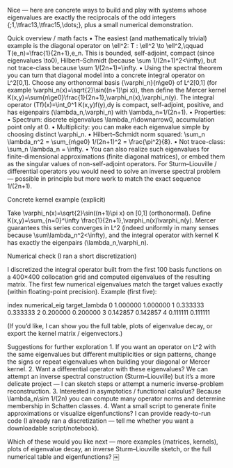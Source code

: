 Nice — here are concrete ways to build and play with systems whose eigenvalues are exactly the reciprocals of the odd integers
\{\;1,\tfrac13,\tfrac15,\dots\;\}, plus a small numerical demonstration.

Quick overview / math facts
	•	The easiest (and mathematically trivial) example is the diagonal operator on \ell^2:
T : \ell^2 \to \ell^2,\qquad T(e_n)=\frac{1}{2n+1}\,e_n.
This is bounded, self-adjoint, compact (since eigenvalues \to0), Hilbert–Schmidt (because \sum 1/(2n+1)^2<\infty), but not trace-class because \sum 1/(2n+1)=\infty.
	•	Using the spectral theorem you can turn that diagonal model into a concrete integral operator on L^2[0,1].
Choose any orthonormal basis \{\varphi_n\}{n\ge0} of L^2[0,1] (for example \varphi_n(x)=\sqrt{2}\sin((n+1)\pi x)), then define the Mercer kernel
K(x,y)=\sum{n\ge0}\frac{1}{2n+1}\,\varphi_n(x)\,\varphi_n(y).
The integral operator (Tf)(x)=\int_0^1 K(x,y)f(y)\,dy is compact, self-adjoint, positive, and has eigenpairs (\lambda_n,\varphi_n) with \lambda_n=1/(2n+1).
	•	Properties:
• Spectrum: discrete eigenvalues \lambda_n\downarrow0, accumulation point only at 0.
• Multiplicity: you can make each eigenvalue simple by choosing distinct \varphi_n.
• Hilbert–Schmidt norm squared: \sum_n \lambda_n^2 = \sum_{n\ge0} 1/(2n+1)^2 = \frac{\pi^2}{8}.
• Not trace-class: \sum_n \lambda_n = \infty.
	•	You can also realize such eigenvalues for finite-dimensional approximations (finite diagonal matrices), or embed them as the singular values of non-self-adjoint operators. For Sturm–Liouville / differential operators you would need to solve an inverse spectral problem — possible in principle but more work to match the exact sequence 1/(2n+1).

Concrete kernel example (explicit)

Take \varphi_n(x)=\sqrt{2}\sin((n+1)\pi x) on [0,1] (orthonormal). Define
K(x,y)=\sum_{n=0}^\infty \frac{1}{2n+1}\,\varphi_n(x)\varphi_n(y).
Mercer guarantees this series converges in L^2 (indeed uniformly in many senses because \sum\lambda_n^2<\infty), and the integral operator with kernel K has exactly the eigenpairs (\lambda_n,\varphi_n).

Numerical check (I ran a short discretization)

I discretized the integral operator built from the first 100 basis functions on a 400×400 collocation grid and computed eigenvalues of the resulting matrix. The first few numerical eigenvalues match the target values exactly (within floating-point precision). Example (first five):

index	numerical_eig	target_lambda
0	1.000000	1.000000
1	0.333333	0.333333
2	0.200000	0.200000
3	0.142857	0.142857
4	0.111111	0.111111

(If you’d like, I can show you the full table, plots of eigenvalue decay, or export the kernel matrix / eigenvectors.)

Suggestions for further exploration
	1.	If you want an operator on L^2 with the same eigenvalues but different multiplicities or sign patterns, change the signs or repeat eigenvalues when building your diagonal or Mercer kernel.
	2.	Want a differential operator with these eigenvalues? We can attempt an inverse spectral construction (Sturm–Liouville) but it’s a more delicate project — I can sketch steps or attempt a numeric inverse-problem reconstruction.
	3.	Interested in asymptotics / functional calculus? Because \lambda_n\sim 1/(2n) you can compute many operator norms and determine membership in Schatten classes.
	4.	Want a small script to generate finite approximations or visualize eigenfunctions? I can provide ready-to-run code (I already ran a discretization — tell me whether you want a downloadable script/notebook).

Which of these would you like next — more examples (matrices, kernels), plots of eigenvalue decay, an inverse Sturm–Liouville sketch, or the full numerical table and eigenfunctions? ￼